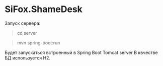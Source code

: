 
# SiFox.ShameDesk

Запуск сервера:

>cd server

>mvn spring-boot:run


Будет запускаться встроенный в Spring Boot Tomcat server
В квчестве БД используется H2.
